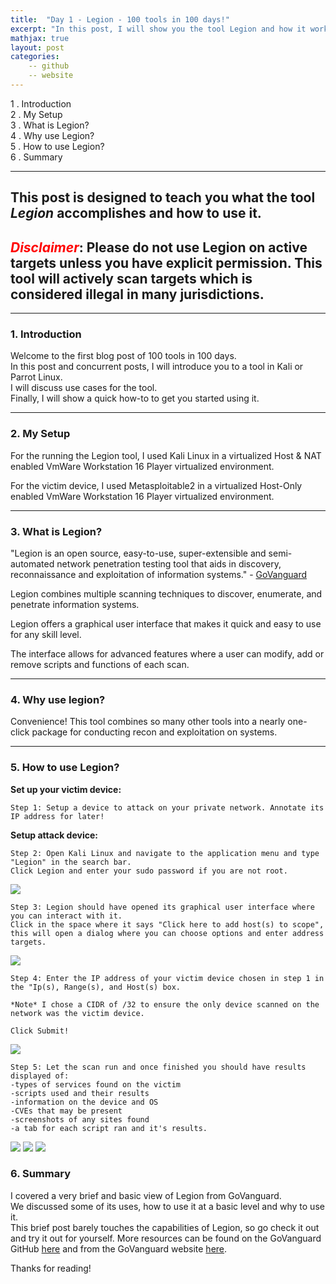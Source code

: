 ```yaml
---
title:  "Day 1 - Legion - 100 tools in 100 days!"
excerpt: "In this post, I will show you the tool Legion and how it works."
mathjax: true
layout: post
categories:
    -- github
    -- website
---
```


1 . Introduction
<br>
2 . My Setup
<br>
3 . What is Legion?
<br>
4 . Why use Legion?
<br>
5 . How to use Legion?
<br>
6 . Summary

---

## This post is designed to teach you what the tool *Legion* accomplishes and how to use it.


## <span style="color:red">*Disclaimer*</span>: Please do not use Legion on active targets unless you have explicit permission. This tool will actively scan targets which is considered illegal in many jurisdictions.

---

### 1. Introduction

Welcome to the first blog post of 100 tools in 100 days.<br> 
In this post and concurrent posts, I will introduce you to a tool in Kali or Parrot Linux. <br>
I will discuss use cases for the tool.<br> 
Finally, I will show a quick how-to to get you started using it. 

---

### 2. My Setup

For the running the Legion tool, I used Kali Linux in a virtualized Host & NAT enabled VmWare Workstation 16 Player virtualized environment. 

For the victim device, I used Metasploitable2 in a virtualized Host-Only enabled VmWare Workstation 16 Player virtualized environment.

---

### 3. What is Legion?

"Legion is an open source, easy-to-use, super-extensible and semi-automated network penetration testing tool that aids in discovery, reconnaissance and exploitation of information systems." - [GoVanguard](https://govanguard.com/legion/)

Legion combines multiple scanning techniques to discover, enumerate, and penetrate information systems. 

Legion offers a graphical user interface that makes it quick and easy to use for any skill level. 

The interface allows for advanced features where a user can modify, add or remove scripts and functions of each scan. 

---

### 4. Why use legion?

Convenience! This tool combines so many other tools into a nearly one-click package for conducting recon and exploitation on systems. 

---

### 5. How to use Legion?

**Set up your victim device:**
    
    Step 1: Setup a device to attack on your private network. Annotate its IP address for later!

**Setup attack device:**

    Step 2: Open Kali Linux and navigate to the application menu and type "Legion" in the search bar. 
    Click Legion and enter your sudo password if you are not root. 


![](https://raw.githubusercontent.com/matthewomccorkle/matthewomccorkle.github.io/master/_posts/assets/100%20tools/legion6.PNG)

    
    Step 3: Legion should have opened its graphical user interface where you can interact with it. 
    Click in the space where it says "Click here to add host(s) to scope", 
    this will open a dialog where you can choose options and enter address targets.


![](https://raw.githubusercontent.com/matthewomccorkle/matthewomccorkle.github.io/master/_posts/assets/100%20tools/legion1.PNG)


    Step 4: Enter the IP address of your victim device chosen in step 1 in the "Ip(s), Range(s), and Host(s) box. 
    
    *Note* I chose a CIDR of /32 to ensure the only device scanned on the network was the victim device. 

    Click Submit!


![](https://raw.githubusercontent.com/matthewomccorkle/matthewomccorkle.github.io/master/_posts/assets/100%20tools/legion2.PNG)


    Step 5: Let the scan run and once finished you should have results displayed of:
    -types of services found on the victim
    -scripts used and their results
    -information on the device and OS
    -CVEs that may be present
    -screenshots of any sites found
    -a tab for each script ran and it's results.


![](https://raw.githubusercontent.com/matthewomccorkle/matthewomccorkle.github.io/master/_posts/assets/100%20tools/legion3.PNG)
![](https://raw.githubusercontent.com/matthewomccorkle/matthewomccorkle.github.io/master/_posts/assets/100%20tools/legion4.PNG)
![](https://raw.githubusercontent.com/matthewomccorkle/matthewomccorkle.github.io/master/_posts/assets/100%20tools/legion5.PNG)


### 6. Summary

I covered a very brief and basic view of Legion from GoVanguard.<br> 
We discussed some of its uses, how to use it at a basic level and why to use it. <br>
This brief post barely touches the capabilities of Legion, so go check it out and try it out for yourself. More resources can be found on the GoVanguard GitHub [here](https://github.com/GoVanguard/legion) and from the GoVanguard website [here](https://govanguard.com/legion/).<br>

Thanks for reading!